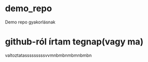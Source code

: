 # demo_repo
Demo repo gyakorlásnak
# github-ról írtam tegnap(vagy ma)
valtoztatasssssssssvvmnbmbnmbmnbmbn